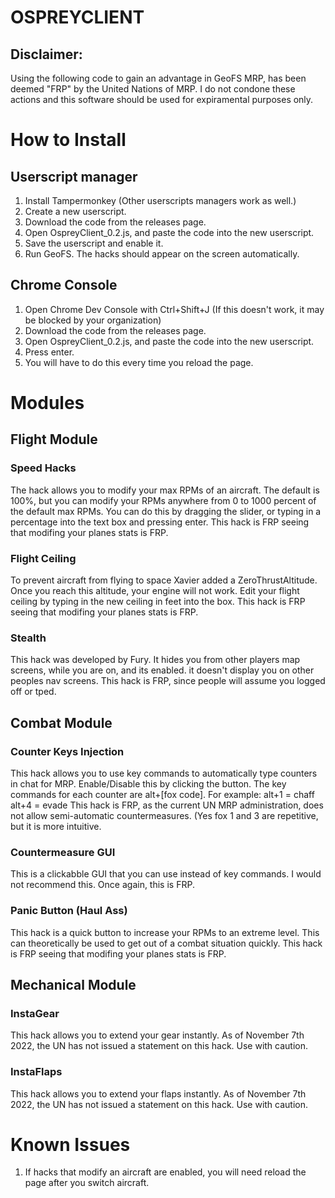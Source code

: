 # OSPREYCLIENT
## Disclaimer:
Using the following code to gain an advantage in GeoFS MRP, has been deemed "FRP" by the United Nations of MRP.
I do not condone these actions and this software should be used for expiramental purposes only.

# How to Install
## Userscript manager
1. Install Tampermonkey (Other userscripts managers work as well.)
2. Create a new userscript.
3. Download the code from the releases page.
4. Open OspreyClient_0.2.js, and paste the code into the new userscript.
5. Save the userscript and enable it.
6. Run GeoFS. The hacks should appear on the screen automatically.

## Chrome Console
1. Open Chrome Dev Console with Ctrl+Shift+J (If this doesn't work, it may be blocked by your organization)
2. Download the code from the releases page.
3. Open OspreyClient_0.2.js, and paste the code into the new userscript.
4. Press enter.
5. You will have to do this every time you reload the page.

# Modules
## Flight Module
### Speed Hacks
The hack allows you to modify your max RPMs of an aircraft.
The default is 100%, but you can modify your RPMs anywhere from 0 to 1000 percent of the default max RPMs.
You can do this by dragging the slider, or typing in a percentage into the text box and pressing enter.
This hack is FRP seeing that modifing your planes stats is FRP.

### Flight Ceiling
To prevent aircraft from flying to space Xavier added a ZeroThrustAltitude. Once you reach this altitude, your engine will not work.
Edit your flight ceiling by typing in the new ceiling in feet into the box.
This hack is FRP seeing that modifing your planes stats is FRP.

### Stealth
This hack was developed by Fury.
It hides you from other players map screens, while you are on, and its enabled.
it doesn't display you on other peoples nav screens. This hack is FRP, since people will assume you logged off or tped.

## Combat Module
### Counter Keys Injection
This hack allows you to use key commands to automatically type counters in chat for MRP.
Enable/Disable this by clicking the button.
The key commands for each counter are alt+[fox code].
For example:
alt+1 = chaff
alt+4 = evade
This hack is FRP, as the current UN MRP administration, does not allow semi-automatic countermeasures.
(Yes fox 1 and 3 are repetitive, but it is more intuitive.

### Countermeasure GUI
This is a clickabble GUI that you can use instead of key commands. I would not recommend this.
Once again, this is FRP.

### Panic Button (Haul Ass)
This hack is a quick button to increase your RPMs to an extreme level. This can theoretically be used to get out of a combat situation quickly.
This hack is FRP seeing that modifing your planes stats is FRP.

## Mechanical Module
### InstaGear
This hack allows you to extend your gear instantly.
As of November 7th 2022, the UN has not issued a statement on this hack. Use with caution.

### InstaFlaps
This hack allows you to extend your flaps instantly.
As of November 7th 2022, the UN has not issued a statement on this hack. Use with caution.

# Known Issues
1. If hacks that modify an aircraft are enabled, you will need reload the page after you switch aircraft.
